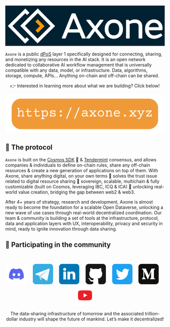 [![axone github banner](/profile/static/axone-banner.png)](https://axone.xyz)

`Axone` is a public [dPoS](https://en.bitcoinwiki.org/wiki/DPoS) layer 1 specifically designed for connecting, sharing, and monetizing any resources in the AI stack.
It is an open network dedicated to collaborative AI workflow management that is universally compatible with any data, model, or infrastructure.
Data, algorithms, storage, compute, APIs… Anything on-chain and off-chain can be shared.

<p align="center">👉 Interested in learning more about what we are building? Click below!</p>

<p align="center"><a href="https://axone.xyz"><img src="/profile/static/axone-link.png" /></a></p>

## 🔗 The protocol

`Axone` is built on the [Cosmos SDK](https://v1.cosmos.network/sdk) 💫 & [Tendermint](https://tendermint.com/) consensus, and allows companies & individuals to define on-chain rules, share any off-chain resources & create a new generation of applications on top of them. With Axone, share anything digital, on your own terms
🚀 solves the trust issue related to digital resource sharing
🚀 sovereign, scalable, multichain & fully customizable (built on Cosmos, leveraging IBC, ICQ & ICA)
🚀 unlocking real-world value creation, bridging the gap between web2 & web3.

After 4+ years of strategy, research and development, Axone is almost ready to become the foundation for a scalable Open Dataverse, unlocking a new wave of use cases through real-world decentralized coordination. Our team & community is building a set of tools at the infrastructure, protocol, data and application layers with UX, interoperability, privacy and security in mind, ready to ignite innovation through data sharing.

## 🙋 Participating in the community

<br/>

<p align="center">
  <a href="https://discord.gg/axone"><img src="/profile/static/discord.svg" width="64" /></a>
  &nbsp; &nbsp;
  <a href="https://t.me/okp4network"><img src="/profile/static/telegram.svg" width="64" /></a>
  &nbsp; &nbsp;
  <a href="https://www.linkedin.com/company/axone-protocol/"><img src="/profile/static/linkedin.svg" width="64" /></a>
  &nbsp; &nbsp;
  <a href="https://github.com/axone-protocol"><img src="/profile/static/github.svg" width="64" /></a>
  &nbsp; &nbsp;
  <a href="https://twitter.com/axonexyz"><img src="/profile/static/twitter.svg" width="64" /></a>
  &nbsp; &nbsp;
  <a href="https://blog.axone.xyz"><img src="/profile/static/medium.svg" width="64" /></a>
  &nbsp; &nbsp;
  <a href="https://www.youtube.com/channel/UCiOfcTaUyv2Szv4OQIepIvg"><img src="/profile/static/youtube.svg" width="64" /></a>
</p>

<p align="center">The data-sharing infrastructure of tomorrow and the associated trillion-dollar industry will shape the future of mankind. Let’s make it decentralized!
</p>
